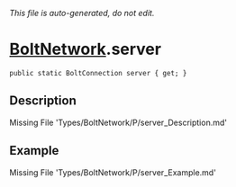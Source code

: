 *This file is auto-generated, do not edit.*

# [BoltNetwork](Types/BoltNetwork.md).server
`public static BoltConnection server { get; }`
## Description
Missing File 'Types/BoltNetwork/P/server_Description.md'
## Example
Missing File 'Types/BoltNetwork/P/server_Example.md'
